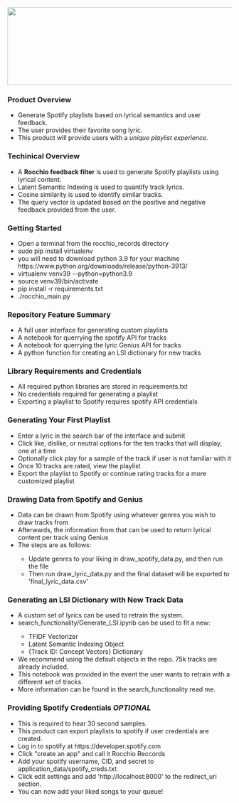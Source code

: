 
<img src="https://github.com/Cardoni15/napster_2/blob/main/application_data/rocchio_logo_4.png?raw=true" width="900" height="175" align="top">
<h3> Product Overview </h3>
<ul>
  <li>Generate Spotify playlists based on lyrical semantics and user feedback.</li> 
  <li>The user provides their favorite song lyric.</li>
  <li>This product will provide users with a <i>unique playlist experience.</i></li>
</ul>
<h3> Techinical Overview </h3>
<ul>
  <li>A <b>Rocchio feedback filter</b> is used to generate Spotify playlists using lyrical content.</li>
  <li>Latent Semantic Indexing is used to quantify track lyrics.</li>
  <li>Cosine similarity is used to identify similar tracks.</li> 
  <li>The query vector is updated based on the positive and negative feedback provided from the user.</li>
 </ul>
 
 <h3> Getting Started </h3>
 <ul>
  <li> Open a terminal from the rocchio_records directory </li>
  <li> sudo pip install virtualenv </li>
  <li> you will need to download python 3.9 for your machine https://www.python.org/downloads/release/python-3913/ </li>
  <li> virtualenv venv39 --python=python3.9 </li>
  <li> source venv39/bin/activate </li>
  <li> pip install -r requirements.txt </li>
  <li> ./rocchio_main.py </li>
 </ul>

<h3> Repository Feature Summary </h3>
<ul>
  <li> A full user interface for generating custom playlists</li>
  <li> A notebook for querrying the spotify API for tracks</li>
  <li> A notebook for querrying the lyric Genius API for tracks</li>
  <li> A python function for creating an LSI dictionary for new tracks</li>
 </ul>
<h3> Library Requirements and Credentials </h3>
<ul>
<li>All required python libraries are stored in requirements.txt</li>
<li>No credentials required for generating a playlist</li> 
<li>Exporting a playlist to Spotify requires spotify API credentials </li>
</ul>
<h3> Generating Your First Playlist </h3>
<ul>
  <li>Enter a lyric in the search bar of the interface and submit</li>
  <li>Click like, dislike, or neutral options for the ten tracks that will display, one at a time</li>
  <li>Optionally click play for a sample of the track if user is not familiar with it</li>
  <li>Once 10 tracks are rated, view the playlist</li>
  <li>Export the playlist to Spotify or continue rating tracks for a more customized playlist</li>
</ul>
<h3> Drawing Data from Spotify and Genius </h3>
<ul>
  <li> Data can be drawn from Spotify using whatever genres you wish to draw tracks from </li>
  <li> Afterwards, the information from that can be used to return lyrical content per track using Genius </li>
  <li> The steps are as follows: </li>
  <ul>
    <li> Update genres to your liking in draw_spotify_data.py, and then run the file </li>
    <li> Then run draw_lyric_data.py and the final dataset will be exported to 'final_lyric_data.csv' </li>
   </ul>
 </ul>

<h3> Generating an LSI Dictionary with New Track Data </h3>
<ul>
  <li> A custom set of lyrics can be used to retrain the system.</li>
  <li> search_functionality/Generate_LSI.ipynb can be used to fit a new:</li>
  <ul>
    <li> TFIDF Vectorizer </li>
    <li> Latent Semantic Indexing Object </li>
    <li> {Track ID: Concept Vectors} Dictionary </li>
   </ul>
   <li> We recommend using the default objects in the repo. 75k tracks are already included. </li>
   <li> This notebook was provided in the event the user wants to retrain with a different set of tracks. </li>
   <li> More information can be found in the search_functionality read me. </li>
 </ul>
 
 <h3> Providing Spotify Credentials <i>OPTIONAL</i> </h3>
 <ul>
  <li> This is required to hear 30 second samples. </li>
  <li> This product can export playlists to spotify if user credentials are created. </li>
  <li> Log in to spotify at https://developer.spotify.com </li>
  <li> Click "create an app" and call it Rocchio Reccords </li>
  <li> Add your spotify username, CID, and secret to application_data/spotify_creds.txt </li>
  <li> Click edit settings and add 'http://localhost:8000' to the redirect_uri section. </li>
  <li> You can now add your liked songs to your queue! </li>
 <ul>




